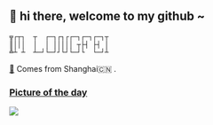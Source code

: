 ## 👋   hi there, welcome to my github ~ 
```
╦┌┬┐  ┬  ┌─┐┌┐┌┌─┐┌─┐┌─┐┬
║│││  │  │ │││││ ┬├┤ ├┤ │
╩┴ ┴  ┴─┘└─┘┘└┘└─┘└  └─┘┴
```

[👾](https://www.crlf1.xyz)  Comes from Shanghai🇨🇳 . 


### [Picture of the day](https://en.wikipedia.org/wiki/Wikipedia:Picture_of_the_day)


![](https://upload.wikimedia.org/wikipedia/commons/thumb/c/cf/St_Cyprian%27s_Church_Nave%2C_Clarence_Gate%2C_London%2C_UK_-_Diliff.jpg/900px-St_Cyprian%27s_Church_Nave%2C_Clarence_Gate%2C_London%2C_UK_-_Diliff.jpg)